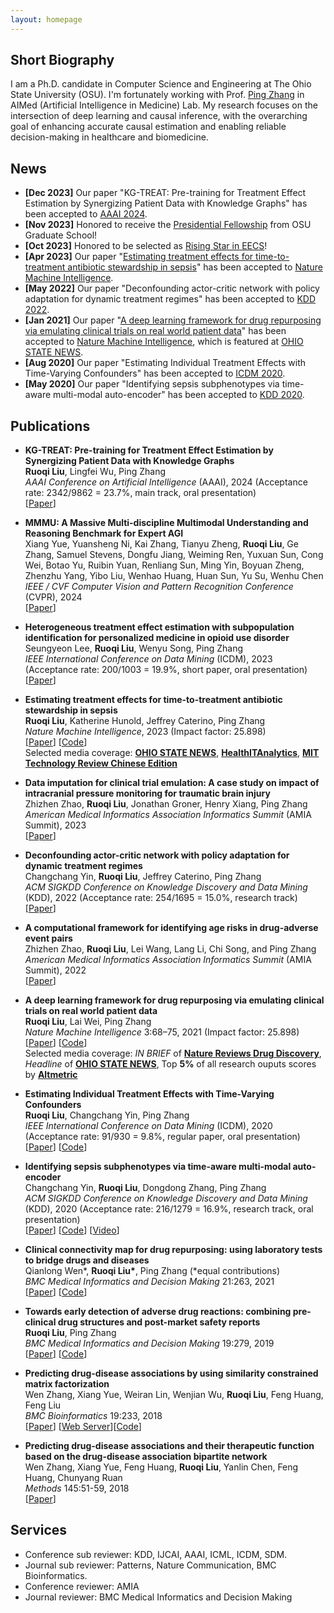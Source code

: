 ```yaml
---
layout: homepage
---
```


## Short Biography

I am a Ph.D. candidate in Computer Science and Engineering at The Ohio State University (OSU). I'm fortunately working with Prof. [Ping Zhang](https://web.cse.ohio-state.edu/~zhang.10631/) in AIMed (Artificial Intelligence in Medicine) Lab. My research focuses on the intersection of deep learning and causal inference, with the overarching goal of enhancing accurate causal estimation and enabling reliable decision-making in healthcare and biomedicine.

## News
- **[Dec 2023]** Our paper "KG-TREAT: Pre-training for Treatment Effect Estimation by Synergizing Patient Data with Knowledge Graphs" has been accepted to [AAAI 2024](https://aaai.org/aaai-conference/).
- **[Nov 2023]** Honored to receive the [Presidential Fellowship](https://gradsch.osu.edu/faculty-and-staff/fellowship-program/presidential-fellowship-guidelines) from OSU Graduate School!
- **[Oct 2023]** Honored to be selected as [Rising Star in EECS](https://eecsrisingstars2023.cc.gatech.edu/)!
- **[Apr 2023]** Our paper "[Estimating treatment effects for time-to-treatment antibiotic stewardship in sepsis](https://rdcu.be/c9kD7)" has been accepted to [Nature Machine Intelligence](https://www.nature.com/natmachintell/).
- **[May 2022]** Our paper "Deconfounding actor-critic network with policy adaptation for dynamic treatment regimes" has been accepted to [KDD 2022](https://www.kdd.org/kdd2022/).
- **[Jan 2021]** Our paper "[A deep learning framework for drug repurposing via emulating clinical trials on real world patient data](https://rdcu.be/cc2CP)" has been accepted to [Nature Machine Intelligence](https://www.nature.com/natmachintell/), which is featured at [OHIO STATE NEWS](https://news.osu.edu/using-artificial-intelligence-to-find-new-uses-for-existing-medications/).
- **[Aug 2020]** Our paper "Estimating Individual Treatment Effects with Time-Varying Confounders" has been accepted to [ICDM 2020](http://icdm2020.bigke.org/).
- **[May 2020]** Our paper "Identifying sepsis subphenotypes via time-aware multi-modal auto-encoder" has been accepted to [KDD 2020](https://www.kdd.org/kdd2020/).

## Publications
- **KG-TREAT: Pre-training for Treatment Effect Estimation by Synergizing Patient Data with Knowledge Graphs**
  <br>
  **Ruoqi Liu**, Lingfei Wu, Ping Zhang
  <br>
  *AAAI Conference on Artificial Intelligence* (AAAI), 2024 (Acceptance rate: 2342/9862 = 23.7%, main track, oral presentation)
  <br>
  [[Paper](./)]

- **MMMU: A Massive Multi-discipline Multimodal Understanding and Reasoning Benchmark for Expert AGI**
  <br>
  Xiang Yue, Yuansheng Ni, Kai Zhang, Tianyu Zheng, **Ruoqi Liu**, Ge Zhang, Samuel Stevens, Dongfu Jiang, Weiming Ren, Yuxuan Sun, Cong Wei, Botao Yu, Ruibin Yuan, Renliang Sun, Ming Yin, Boyuan Zheng, Zhenzhu Yang, Yibo Liu, Wenhao Huang, Huan Sun, Yu Su, Wenhu Chen
  <br>
  *IEEE / CVF Computer Vision and Pattern Recognition Conference* (CVPR), 2024
  <br>
  [[Paper](./)]

- **Heterogeneous treatment effect estimation with subpopulation identification for personalized medicine in opioid use disorder**
  <br>
  Seungyeon Lee, **Ruoqi Liu**, Wenyu Song, Ping Zhang
  <br>
  *IEEE International Conference on Data Mining* (ICDM), 2023 (Acceptance rate: 200/1003 = 19.9%, short paper, oral presentation)
  <br>
  [[Paper](./)]
  
- **Estimating treatment effects for time-to-treatment antibiotic stewardship in sepsis**
  <br>
  **Ruoqi Liu**, Katherine Hunold, Jeffrey Caterino, Ping Zhang
  <br>
  *Nature Machine Intelligence*, 2023 (Impact factor: 25.898)
  <br>
  [[Paper](https://rdcu.be/c9kD7)] [[Code](https://github.com/ruoqi-liu/T4)]
  <br>
  Selected media coverage: [**OHIO STATE NEWS**](https://news.osu.edu/optimizing-sepsis-treatment-timing-with-a-machine-learning-model/), [**HealthITAnalytics**](https://healthitanalytics.com/news/machine-learning-model-estimates-optimal-treatment-timing-for-sepsis), [**MIT Technology Review Chinese Edition**](https://www.mittrchina.com/news/detail/12056)
  
- **Data imputation for clinical trial emulation: A case study on impact of intracranial pressure monitoring for traumatic brain injury**
  <br>
  Zhizhen Zhao, **Ruoqi Liu**, Jonathan Groner, Henry Xiang, Ping Zhang
  <br>
  *American Medical Informatics Association Informatics Summit* (AMIA Summit), 2023
  <br>
  [[Paper](https://www.medrxiv.org/content/10.1101/2023.01.29.23285172v2.full.pdf)]
  
- **Deconfounding actor-critic network with policy adaptation for dynamic treatment regimes**
  <br>
  Changchang Yin, **Ruoqi Liu**, Jeffrey Caterino, Ping Zhang
  <br>
  *ACM SIGKDD Conference on Knowledge Discovery and Data Mining* (KDD), 2022 (Acceptance rate: 254/1695 = 15.0%, research track)
  <br>
  [[Paper](https://dl.acm.org/doi/pdf/10.1145/3534678.3539413)]
  
- **A computational framework for identifying age risks in drug-adverse event pairs**
  <br>
  Zhizhen Zhao, **Ruoqi Liu**, Lei Wang, Lang Li, Chi Song, and Ping Zhang
  <br>
  *American Medical Informatics Association Informatics Summit* (AMIA Summit), 2022
  <br>
  [[Paper](https://www.ncbi.nlm.nih.gov/pmc/articles/PMC9285161/)]
  
- **A deep learning framework for drug repurposing via emulating clinical trials on real world patient data**
  <br>
  **Ruoqi Liu**, Lai Wei, Ping Zhang
  <br>
  *Nature Machine Intelligence* 3:68–75, 2021 (Impact factor: 25.898)
  <br>
  [[Paper](https://rdcu.be/cc2CP)] [[Code](https://github.com/ruoqi-liu/DeepIPW)]
   <br>
  Selected media coverage: *IN BRIEF* of [**Nature Reviews Drug Discovery**](https://www.nature.com/articles/d41573-021-00006-w), *Headline* of [**OHIO STATE NEWS**](https://news.osu.edu/using-artificial-intelligence-to-find-new-uses-for-existing-medications/), Top **5%** of all research ouputs scores by [**Altmetric**](https://nature.altmetric.com/details/97084743)
  
- **Estimating Individual Treatment Effects with Time-Varying Confounders**
  <br>
  **Ruoqi Liu**, Changchang Yin, Ping Zhang
  <br>
  *IEEE International Conference on Data Mining* (ICDM), 2020 (Acceptance rate: 91/930 = 9.8%, regular paper, oral presentation)
  <br>
  [[Paper](https://arxiv.org/abs/2008.13620)] [[Code](https://github.com/ruoqi-liu/DSW)]
 
<!-- - **When deep learning meets causal inference: a computational framework for drug repurposing from real-world data**
  <br>
  **Ruoqi Liu**, Lai Wei, Ping Zhang
  <br>
  **arXiv Preprint**.
  <br>
  [[Paper](https://arxiv.org/abs/2007.10152)] [[Code](https://github.com/ruoqi-liu/DeepIPW)] -->
  
- **Identifying sepsis subphenotypes via time-aware multi-modal auto-encoder**
  <br>
  Changchang Yin, **Ruoqi Liu**, Dongdong Zhang, Ping Zhang
  <br>
  *ACM SIGKDD Conference on Knowledge Discovery and Data Mining* (KDD), 2020 (Acceptance rate: 216/1279 = 16.9%, research track, oral presentation)
  <br>
  [[Paper](https://www.medrxiv.org/content/10.1101/2020.07.26.20162214v1.full.pdf)] [[Code](https://github.com/yinchangchang/TAME)] [[Video](https://www.youtube.com/watch?v=XdLOTXL5kCo)]
 
- **Clinical connectivity map for drug repurposing: using laboratory tests to bridge drugs and diseases**
  <br>
  Qianlong Wen\*, **Ruoqi Liu\***, Ping Zhang (\*equal contributions)
  <br>
  *BMC Medical Informatics and Decision Making* 21:263, 2021
  <br>
  [[Paper](https://arxiv.org/abs/2007.07886)] [[Code](https://github.com/HoytWen/CCMDR)]
  
- **Towards early detection of adverse drug reactions: combining pre-clinical drug structures and post-market safety reports**
  <br>
  **Ruoqi Liu**, Ping Zhang
  <br>
  *BMC Medical Informatics and Decision Making* 19:279, 2019
  <br>
  [[Paper](https://bmcmedinformdecismak.biomedcentral.com/articles/10.1186/s12911-019-0999-1)] [[Code](https://github.com/ruoqi-liu/LP-SDA)]
  
  
- **Predicting drug-disease associations by using similarity constrained matrix factorization**
  <br>
  Wen Zhang, Xiang Yue, Weiran Lin, Wenjian Wu, **Ruoqi Liu**, Feng Huang, Feng Liu
  <br>
  *BMC Bioinformatics* 19:233, 2018
  <br>
  [[Paper](https://bmcbioinformatics.biomedcentral.com/track/pdf/10.1186/s12859-018-2220-4)] [[Web Server](http://www.bioinfotech.cn/SCMFDD)][[Code](https://github.com/xiangyue9607/SCMFDD)]
  
- **Predicting drug-disease associations and their therapeutic function based on the drug-disease association bipartite network**
  <br>
  Wen Zhang, Xiang Yue, Feng Huang, **Ruoqi Liu**, Yanlin Chen, Feng Huang, Chunyang Ruan
  <br>
  *Methods* 145:51-59, 2018
  <br>
  [[Paper](https://www.sciencedirect.com/science/article/pii/S1046202318300045)]
  
  
## Services

- Conference sub reviewer: KDD, IJCAI, AAAI, ICML, ICDM, SDM.
- Journal sub reviewer: Patterns, Nature Communication, BMC Bioinformatics.
- Conference reviewer: AMIA
- Journal reviewer: BMC Medical Informatics and Decision Making
